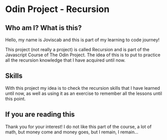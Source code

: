 # Odin Project - Recursion

## Who am I? What is this?

Hello, my name is Joviscab and this is part of my learning to code journey!

This project (not really a project) is called Recursion and is part of the Javascript Course of The Odin Project. The idea of this is to put to practice all the recursion knowledge that I have acquired until now.

## Skills

With this project my idea is to check the recursion skills that I have learned until now, as well as using it as an exercise to remember all the lessons until this point.

## If you are reading this

Thank you for your interest! I do not like this part of the course, a lot of math, but money come and money goes, but I remain, I remain...
